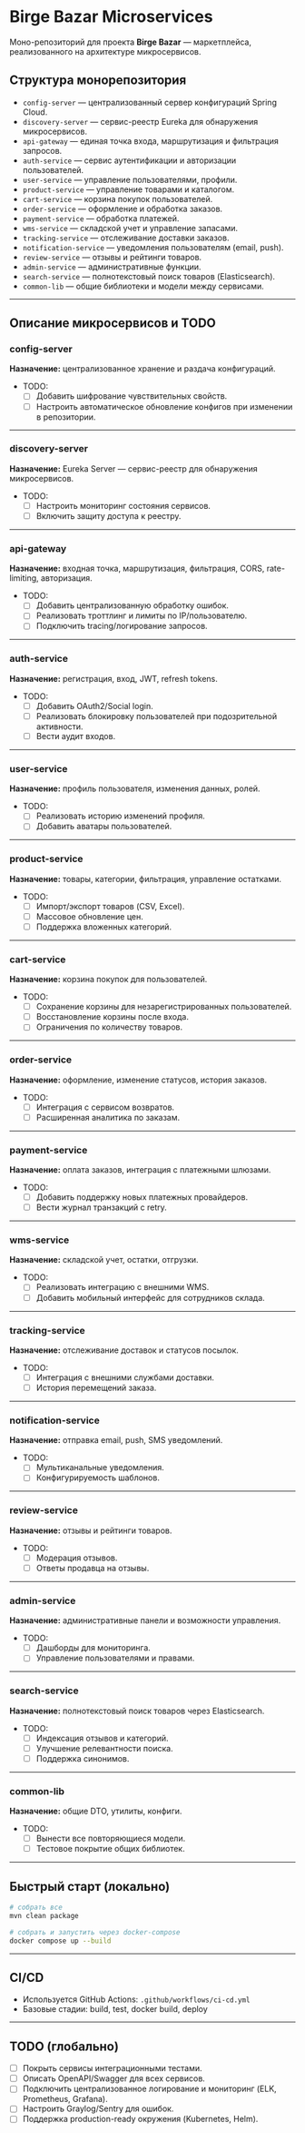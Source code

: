 # Birge Bazar Microservices

Моно-репозиторий для проекта **Birge Bazar** — маркетплейса, реализованного на архитектуре микросервисов.

## Структура монорепозитория

- `config-server` — централизованный сервер конфигураций Spring Cloud.
- `discovery-server` — сервис-реестр Eureka для обнаружения микросервисов.
- `api-gateway` — единая точка входа, маршрутизация и фильтрация запросов.
- `auth-service` — сервис аутентификации и авторизации пользователей.
- `user-service` — управление пользователями, профили.
- `product-service` — управление товарами и каталогом.
- `cart-service` — корзина покупок пользователей.
- `order-service` — оформление и обработка заказов.
- `payment-service` — обработка платежей.
- `wms-service` — складской учет и управление запасами.
- `tracking-service` — отслеживание доставки заказов.
- `notification-service` — уведомления пользователям (email, push).
- `review-service` — отзывы и рейтинги товаров.
- `admin-service` — административные функции.
- `search-service` — полнотекстовый поиск товаров (Elasticsearch).
- `common-lib` — общие библиотеки и модели между сервисами.

---

## Описание микросервисов и TODO

### config-server
**Назначение:** централизованное хранение и раздача конфигураций.
- TODO:
    - [ ] Добавить шифрование чувствительных свойств.
    - [ ] Настроить автоматическое обновление конфигов при изменении в репозитории.

---

### discovery-server
**Назначение:** Eureka Server — сервис-реестр для обнаружения микросервисов.
- TODO:
    - [ ] Настроить мониторинг состояния сервисов.
    - [ ] Включить защиту доступа к реестру.

---

### api-gateway
**Назначение:** входная точка, маршрутизация, фильтрация, CORS, rate-limiting, авторизация.
- TODO:
    - [ ] Добавить централизованную обработку ошибок.
    - [ ] Реализовать троттлинг и лимиты по IP/пользователю.
    - [ ] Подключить tracing/логирование запросов.

---

### auth-service
**Назначение:** регистрация, вход, JWT, refresh tokens.
- TODO:
    - [ ] Добавить OAuth2/Social login.
    - [ ] Реализовать блокировку пользователей при подозрительной активности.
    - [ ] Вести аудит входов.

---

### user-service
**Назначение:** профиль пользователя, изменения данных, ролей.
- TODO:
    - [ ] Реализовать историю изменений профиля.
    - [ ] Добавить аватары пользователей.

---

### product-service
**Назначение:** товары, категории, фильтрация, управление остатками.
- TODO:
    - [ ] Импорт/экспорт товаров (CSV, Excel).
    - [ ] Массовое обновление цен.
    - [ ] Поддержка вложенных категорий.

---

### cart-service
**Назначение:** корзина покупок для пользователей.
- TODO:
    - [ ] Сохранение корзины для незарегистрированных пользователей.
    - [ ] Восстановление корзины после входа.
    - [ ] Ограничения по количеству товаров.

---

### order-service
**Назначение:** оформление, изменение статусов, история заказов.
- TODO:
    - [ ] Интеграция с сервисом возвратов.
    - [ ] Расширенная аналитика по заказам.

---

### payment-service
**Назначение:** оплата заказов, интеграция с платежными шлюзами.
- TODO:
    - [ ] Добавить поддержку новых платежных провайдеров.
    - [ ] Вести журнал транзакций с retry.

---

### wms-service
**Назначение:** складской учет, остатки, отгрузки.
- TODO:
    - [ ] Реализовать интеграцию с внешними WMS.
    - [ ] Добавить мобильный интерфейс для сотрудников склада.

---

### tracking-service
**Назначение:** отслеживание доставок и статусов посылок.
- TODO:
    - [ ] Интеграция с внешними службами доставки.
    - [ ] История перемещений заказа.

---

### notification-service
**Назначение:** отправка email, push, SMS уведомлений.
- TODO:
    - [ ] Мультиканальные уведомления.
    - [ ] Конфигурируемость шаблонов.

---

### review-service
**Назначение:** отзывы и рейтинги товаров.
- TODO:
    - [ ] Модерация отзывов.
    - [ ] Ответы продавца на отзывы.

---

### admin-service
**Назначение:** административные панели и возможности управления.
- TODO:
    - [ ] Дашборды для мониторинга.
    - [ ] Управление пользователями и правами.

---

### search-service
**Назначение:** полнотекстовый поиск товаров через Elasticsearch.
- TODO:
    - [ ] Индексация отзывов и категорий.
    - [ ] Улучшение релевантности поиска.
    - [ ] Поддержка синонимов.

---

### common-lib
**Назначение:** общие DTO, утилиты, конфиги.
- TODO:
    - [ ] Вынести все повторяющиеся модели.
    - [ ] Тестовое покрытие общих библиотек.

---

## Быстрый старт (локально)

```bash
# собрать все
mvn clean package

# собрать и запустить через docker-compose
docker compose up --build
```

---

## CI/CD

- Используется GitHub Actions: `.github/workflows/ci-cd.yml`
- Базовые стадии: build, test, docker build, deploy

---

## TODO (глобально)
- [ ] Покрыть сервисы интеграционными тестами.
- [ ] Описать OpenAPI/Swagger для всех сервисов.
- [ ] Подключить централизованное логирование и мониторинг (ELK, Prometheus, Grafana).
- [ ] Настроить Graylog/Sentry для ошибок.
- [ ] Поддержка production-ready окружения (Kubernetes, Helm).